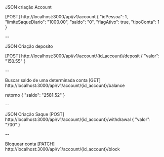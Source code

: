 JSON criação Account

[POST] http://localhost:3000/api/v1/account
{
    "idPessoa": 1,
    "limiteSaqueDiario": "1000.00",
    "saldo": "0",
    "flagAtivo": true,
    "tipoConta": 1    
}

-- 

JSON Criação deposito

[POST] http://localhost:3000/api/v1/account/{id_account}/deposit
{
    "valor": "150.55"
}

--

Buscar saldo de uma determinada conta
[GET] http://localhost:3000/api/v1/account/{id_account}/balance

retorno
{
    "saldo": "2581.52"
}


--

JSON Criação Saque
[POST] http://localhost:3000/api/v1/account/{id_account}/withdrawal
{
    "valor": "700"
}

--

Bloquear conta
[PATCH] http://localhost:3000/api/v1/account/{id_account}/block